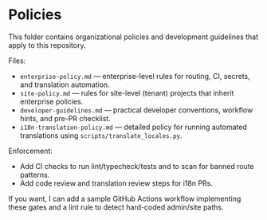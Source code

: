 # Policies

This folder contains organizational policies and development guidelines that apply to this repository.

Files:

- `enterprise-policy.md` — enterprise-level rules for routing, CI, secrets, and translation automation.
- `site-policy.md` — rules for site-level (tenant) projects that inherit enterprise policies.
- `developer-guidelines.md` — practical developer conventions, workflow hints, and pre-PR checklist.
- `i18n-translation-policy.md` — detailed policy for running automated translations using `scripts/translate_locales.py`.

Enforcement:
- Add CI checks to run lint/typecheck/tests and to scan for banned route patterns.
- Add code review and translation review steps for i18n PRs.

If you want, I can add a sample GitHub Actions workflow implementing these gates and a lint rule to detect hard-coded admin/site paths.
